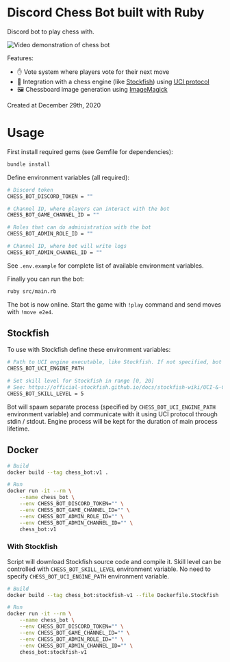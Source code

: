 # Discord Chess Bot built with Ruby

Discord bot to play chess with.

![Video demonstration of chess bot](demo.gif)

Features:

- ✋ Vote system where players vote for their next move
- 🤖 Integration with a chess engine (like [Stockfish](https://stockfishchess.org/)) using [UCI protocol](https://en.wikipedia.org/wiki/Universal_Chess_Interface)
- 🖼️ Chessboard image generation using [ImageMagick](https://imagemagick.org/index.php)

Created at December 29th, 2020

# Usage

First install required gems (see Gemfile for dependencies):

```sh
bundle install
```

Define environment variables (all required):

```sh
# Discord token
CHESS_BOT_DISCORD_TOKEN = ""

# Channel ID, where players can interact with the bot
CHESS_BOT_GAME_CHANNEL_ID = ""

# Roles that can do administration with the bot
CHESS_BOT_ADMIN_ROLE_ID = ""

# Channel ID, where bot will write logs
CHESS_BOT_ADMIN_CHANNEL_ID = ""
```

See `.env.example` for complete list of available environment variables.

Finally you can run the bot:

```sh
ruby src/main.rb
```

The bot is now online. Start the game with `!play` command and send moves with `!move e2e4`.

## Stockfish

To use with Stockfish define these environment variables:

```sh
# Path to UCI engine executable, like Stockfish. If not specified, bot will move randomly.
CHESS_BOT_UCI_ENGINE_PATH

# Set skill level for Stockfish in range [0, 20]
# See: https://official-stockfish.github.io/docs/stockfish-wiki/UCI-&-Commands.html#setoption
CHESS_BOT_SKILL_LEVEL = 5
```

Bot will spawn separate process (specified by `CHESS_BOT_UCI_ENGINE_PATH` environment variable) and communicate with it using UCI protocol through stdin / stdout. Engine process will be kept for the duration of main process lifetime.

## Docker

```sh
# Build
docker build --tag chess_bot:v1 .

# Run
docker run -it --rm \
    --name chess_bot \
    --env CHESS_BOT_DISCORD_TOKEN="" \
    --env CHESS_BOT_GAME_CHANNEL_ID="" \
    --env CHESS_BOT_ADMIN_ROLE_ID="" \
    --env CHESS_BOT_ADMIN_CHANNEL_ID="" \
    chess_bot:v1
```

### With Stockfish

Script will download Stockfish source code and compile it. Skill level can be controlled with `CHESS_BOT_SKILL_LEVEL` environment variable. No need to specify `CHESS_BOT_UCI_ENGINE_PATH` environment variable.

```sh
# Build
docker build --tag chess_bot:stockfish-v1 --file Dockerfile.Stockfish .

# Run
docker run -it --rm \
    --name chess_bot \
    --env CHESS_BOT_DISCORD_TOKEN="" \
    --env CHESS_BOT_GAME_CHANNEL_ID="" \
    --env CHESS_BOT_ADMIN_ROLE_ID="" \
    --env CHESS_BOT_ADMIN_CHANNEL_ID="" \
    chess_bot:stockfish-v1
```
